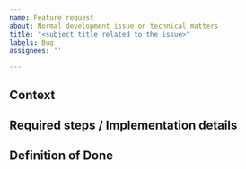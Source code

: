 ```yaml
---
name: Feature request
about: Normal development issue on technical matters
title: "<subject title related to the issue>"
labels: Bug
assignees: ''

---
```


## Context

<!--- Provide some context why is this feature needed. 
Does it build from an existing one, does it enable an implementation of some other new feature? -->

## Required steps / Implementation details

<!--- Optional field, some feature requests are simple enough so they do not need it. When needed: either provide a list of steps that are required for this feature and/or provide technical details on how this feature will be implemented. -->

## Definition of Done

<!--- Explicitly define conditions when this feature request is considered done, so it can be reviewed and validated. -->
